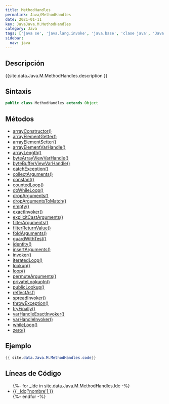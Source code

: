 ```yaml
---
title: MethodHandles
permalink: Java/MethodHandles
date: 2021-01-11
key: JavaJava.M.MethodHandles
category: Java
tags: ['java se', 'java.lang.invoke', 'java.base', 'clase java', 'Java 1.7']
sidebar: 
  nav: java
---
```


## Descripción
{{site.data.Java.M.MethodHandles.description }}

## Sintaxis
~~~java
public class MethodHandles extends Object
~~~

## Métodos
* [arrayConstructor()](/Java/MethodHandles/arrayConstructor)
* [arrayElementGetter()](/Java/MethodHandles/arrayElementGetter)
* [arrayElementSetter()](/Java/MethodHandles/arrayElementSetter)
* [arrayElementVarHandle()](/Java/MethodHandles/arrayElementVarHandle)
* [arrayLength()](/Java/MethodHandles/arrayLength)
* [byteArrayViewVarHandle()](/Java/MethodHandles/byteArrayViewVarHandle)
* [byteBufferViewVarHandle()](/Java/MethodHandles/byteBufferViewVarHandle)
* [catchException()](/Java/MethodHandles/catchException)
* [collectArguments()](/Java/MethodHandles/collectArguments)
* [constant()](/Java/MethodHandles/constant)
* [countedLoop()](/Java/MethodHandles/countedLoop)
* [doWhileLoop()](/Java/MethodHandles/doWhileLoop)
* [dropArguments()](/Java/MethodHandles/dropArguments)
* [dropArgumentsToMatch()](/Java/MethodHandles/dropArgumentsToMatch)
* [empty()](/Java/MethodHandles/empty)
* [exactInvoker()](/Java/MethodHandles/exactInvoker)
* [explicitCastArguments()](/Java/MethodHandles/explicitCastArguments)
* [filterArguments()](/Java/MethodHandles/filterArguments)
* [filterReturnValue()](/Java/MethodHandles/filterReturnValue)
* [foldArguments()](/Java/MethodHandles/foldArguments)
* [guardWithTest()](/Java/MethodHandles/guardWithTest)
* [identity()](/Java/MethodHandles/identity)
* [insertArguments()](/Java/MethodHandles/insertArguments)
* [invoker()](/Java/MethodHandles/invoker)
* [iteratedLoop()](/Java/MethodHandles/iteratedLoop)
* [lookup()](/Java/MethodHandles/lookup)
* [loop()](/Java/MethodHandles/loop)
* [permuteArguments()](/Java/MethodHandles/permuteArguments)
* [privateLookupIn()](/Java/MethodHandles/privateLookupIn)
* [publicLookup()](/Java/MethodHandles/publicLookup)
* [reflectAs()](/Java/MethodHandles/reflectAs)
* [spreadInvoker()](/Java/MethodHandles/spreadInvoker)
* [throwException()](/Java/MethodHandles/throwException)
* [tryFinally()](/Java/MethodHandles/tryFinally)
* [varHandleExactInvoker()](/Java/MethodHandles/varHandleExactInvoker)
* [varHandleInvoker()](/Java/MethodHandles/varHandleInvoker)
* [whileLoop()](/Java/MethodHandles/whileLoop)
* [zero()](/Java/MethodHandles/zero)

## Ejemplo
~~~java
{{ site.data.Java.M.MethodHandles.code}}
~~~

## Líneas de Código
<ul>
{%- for _ldc in site.data.Java.M.MethodHandles.ldc -%}
   <li>
       <a href="{{_ldc['url'] }}">{{ _ldc['nombre'] }}</a>
   </li>
{%- endfor -%}
</ul>
